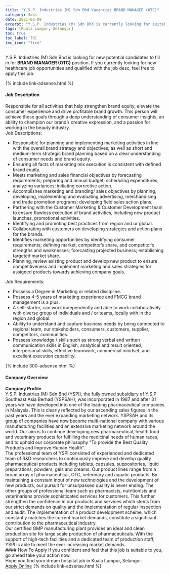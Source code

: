 ```yaml
---
title: "Y.S.P. Industries (M) Sdn Bhd Vacancies BRAND MANAGER (OTC)" 
category: Jobs 
date: 2021-02-08 
excerpt: "Y.S.P. Industries (M) Sdn Bhd is currently looking for suitable person to fill in the BRAND MANAGER (OTC) which positioned at Kuala Lumpur, Selangor" 
tags: [Kuala Lumpur, Selangor] 
toc: true 
toc_label: TOC 
toc_icon: "fire" 
--- 
```


<p>Y.S.P. Industries (M) Sdn Bhd is looking for new potential candidates to fill in for <b>BRAND MANAGER (OTC)</b> position. If you currently looking for new healthcare job opportunities and qualified with the job desc, feel free to apply this job.
</p>{% include link-adsense.html %} 
<div><div><h4>Job Description</h4></div><div><div><span><div><div>Responsible for all activities that help strengthen brand equity, elevate the consumer experience and drive profitable brand growth. This person will achieve these goals through a deep understanding of consumer insights, an ability to champion our brand&#8217;s creative expression, and a passion for working in the beauty industry.</div><div>Job Descriptions:</div><ul><li>Responsible for planning and implementing marketing activities in line with the overall brand strategy and objectives; as well as short and medium-term strategic brand planning based on a clear understanding of consumer needs and brand equity.</li><li>Ensuring all facts of marketing mix execution is consistent with defined brand equity.</li><li>Meets marketing and sales financial objectives by forecasting requirements; preparing and annual budget; scheduling expenditures; analyzing variances; initiating corrective action.</li><li>Accomplishes marketing and branding/ sales objectives by planning, developing, implementing and evaluating advertising, merchandising and trade promotion programs; developing field sales action plans.</li><li>Partnering with the Customer Marketing &amp; Customer Development team to ensure flawless execution of brand activities, including new product launches, promotional activities.</li><li>Identifying and promoting best practices from region and or global.</li><li>Collaborating with customers on developing strategies and action plans for the brands.</li><li>Identifies marketing opportunities by identifying consumer requirements; defining market, competitor&#8217;s share, and competitor&#8217;s strengths and weaknesses; forecasting projected business; establishing targeted market share.</li><li>Planning, review existing product and develop new product to ensure competitiveness and implement marketing and sales strategies for assigned products towards achieving company goals.</li></ul><div>Job Requirements:</div><ul><li>Possess a Degree in Marketing or related discipline.</li><li>Possess 4-5 years of marketing experience&#160;and FMCG brand management is a plus.</li><li>A self-starter, can work independently and able to work collaboratively with diverse group of individuals and / or teams, locally with in the region and global.</li><li>Ability to understand and capture business needs by being connected to regional team, our stakeholders, consumers, customers, supplier, competitors, communities.</li><li>Possess knowledge / skills such as strong verbal and written communication skills in English, analytical and result oriented, interpersonal skills, effective teamwork, commercial mindset, and excellent execution capability.</li></ul></div></span></div></div></div> 
{% include 300-adsense.html %} 
<div><div><h4>Company Overview</h4></div><div><div><span><div><div><strong>Company Profile</strong></div>
<div>Y.S.P. Industries (M) Sdn Bhd (YSPI), the fully owned subsidiary of Y.S.P Southeast Asia Berhad (YSPSAH), was incorporated in 1987 and after&#160;31 years we have developed into one of the leading pharmaceutical companies in Malaysia. This is clearly reflected by our ascending sales figures in the past years and the ever expanding marketing network. YSPSAH and its group of companies have now become multi-national company with various manufacturing facilities and an extensive marketing network around the world.&#160;Our aim is to continue developing new pharmaceutical, health food and veterinary products for fulfilling the medicinal needs of human races, and to uphold our corporate philosophy "To provide the Best Quality Products and Improve Human Health".</div>
<div>The professional team of YSPI consisted of experienced and dedicated team of R&amp;D researchers to continuously improve and develop quality pharmaceutical products including tablets, capsules, suppositories, liquid preparations, powders, gels and creams. Our product lines range from a broad array of pharmaceutical, OTC, veterinary and aquatic products. By maintaining a constant input of new technologies and the development of new products, our pursuit for unsurpassed quality is never ending. The other groups of professional team such as pharmacists, nutritionists and veterinarians provide sophisticated services for customers.&#160;This further strengthen the confidence in our products and services which stems from our strict demands on quality and the implementation of regular inspection and audit. The implementation of a product development scheme, which constantly matches the current market demands, constitute a significant contribution to the pharmaceutical industry.</div>
<div>Our certified GMP manufacturing plant provides an ideal and clean production site for large scale production of pharmaceuticals. With the support of high-tech facilities and a dedicated team of production staff, YSPI is able to meet the ever increasing market demands.</div></div></span></div></div></div> 
#### How To Apply 
If you confident and feel that this job is suitable to you, go ahead take your action now. <br/> 
Hope you find your dream hospital job in Kuala Lumpur, Selangor. <br/> 
<a href="https://www.jobstreet.com.my/en/job/brand-manager-otc-4477409?jobId=jobstreet-my-job-4477409" class="btn btn--warning" target="_blank" rel="nofollow noopenner">Apply Online</a> 
{% include link-adsense.html %} 